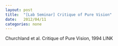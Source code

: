 ```yaml
---
layout: post
title:  "[Lab Seminar] Critique of Pure Vision"
date:   2012/04/11
categories: none
---
```






Churchland et al. Critique of Pure Vision, 1994 LINK







 

